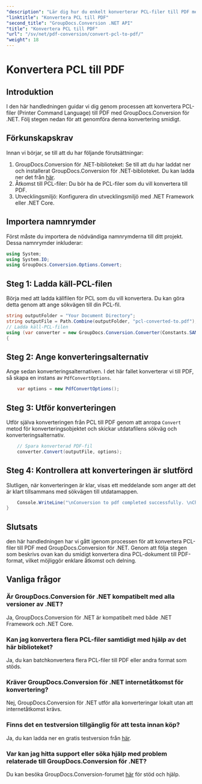 ```yaml
---
"description": "Lär dig hur du enkelt konverterar PCL-filer till PDF med GroupDocs.Conversion för .NET. Följ vår steg-för-steg-guide."
"linktitle": "Konvertera PCL till PDF"
"second_title": "GroupDocs.Conversion .NET API"
"title": "Konvertera PCL till PDF"
"url": "/sv/net/pdf-conversion/convert-pcl-to-pdf/"
"weight": 18
---
```


# Konvertera PCL till PDF

## Introduktion
I den här handledningen guidar vi dig genom processen att konvertera PCL-filer (Printer Command Language) till PDF med GroupDocs.Conversion för .NET. Följ stegen nedan för att genomföra denna konvertering smidigt.
## Förkunskapskrav
Innan vi börjar, se till att du har följande förutsättningar:
1. GroupDocs.Conversion för .NET-biblioteket: Se till att du har laddat ner och installerat GroupDocs.Conversion för .NET-biblioteket. Du kan ladda ner det från [här](https://releases.groupdocs.com/conversion/net/).
2. Åtkomst till PCL-filer: Du bör ha de PCL-filer som du vill konvertera till PDF.
3. Utvecklingsmiljö: Konfigurera din utvecklingsmiljö med .NET Framework eller .NET Core.

## Importera namnrymder
Först måste du importera de nödvändiga namnrymderna till ditt projekt. Dessa namnrymder inkluderar:
```csharp
using System;
using System.IO;
using GroupDocs.Conversion.Options.Convert;
```
## Steg 1: Ladda käll-PCL-filen
Börja med att ladda källfilen för PCL som du vill konvertera. Du kan göra detta genom att ange sökvägen till din PCL-fil.
```csharp
string outputFolder = "Your Document Directory";
string outputFile = Path.Combine(outputFolder, "pcl-converted-to.pdf");
// Ladda käll-PCL-filen
using (var converter = new GroupDocs.Conversion.Converter(Constants.SAMPLE_PCL))
{
```
## Steg 2: Ange konverteringsalternativ
Ange sedan konverteringsalternativen. I det här fallet konverterar vi till PDF, så skapa en instans av `PdfConvertOptions`.
```csharp
	var options = new PdfConvertOptions();
```
## Steg 3: Utför konverteringen
Utför själva konverteringen från PCL till PDF genom att anropa `Convert` metod för konverteringsobjektet och skickar utdatafilens sökväg och konverteringsalternativ.
```csharp
	// Spara konverterad PDF-fil
	converter.Convert(outputFile, options);
```
## Steg 4: Kontrollera att konverteringen är slutförd
Slutligen, när konverteringen är klar, visas ett meddelande som anger att det är klart tillsammans med sökvägen till utdatamappen.
```csharp
	Console.WriteLine("\nConversion to pdf completed successfully. \nCheck output in {0}", outputFolder);
}
```

## Slutsats
den här handledningen har vi gått igenom processen för att konvertera PCL-filer till PDF med GroupDocs.Conversion för .NET. Genom att följa stegen som beskrivs ovan kan du smidigt konvertera dina PCL-dokument till PDF-format, vilket möjliggör enklare åtkomst och delning.
## Vanliga frågor
### Är GroupDocs.Conversion för .NET kompatibelt med alla versioner av .NET?
Ja, GroupDocs.Conversion för .NET är kompatibelt med både .NET Framework och .NET Core.
### Kan jag konvertera flera PCL-filer samtidigt med hjälp av det här biblioteket?
Ja, du kan batchkonvertera flera PCL-filer till PDF eller andra format som stöds.
### Kräver GroupDocs.Conversion för .NET internetåtkomst för konvertering?
Nej, GroupDocs.Conversion för .NET utför alla konverteringar lokalt utan att internetåtkomst krävs.
### Finns det en testversion tillgänglig för att testa innan köp?
Ja, du kan ladda ner en gratis testversion från [här](https://releases.groupdocs.com/).
### Var kan jag hitta support eller söka hjälp med problem relaterade till GroupDocs.Conversion för .NET?
Du kan besöka GroupDocs.Conversion-forumet [här](https://forum.groupdocs.com/c/conversion/11) för stöd och hjälp.